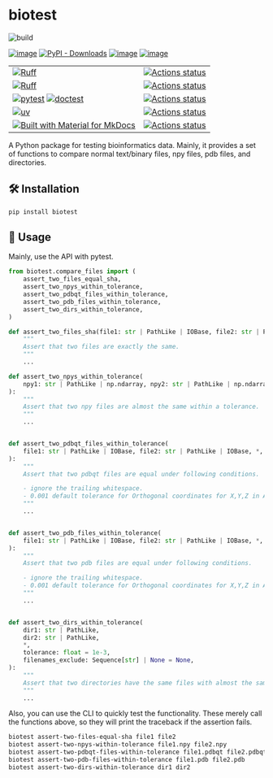 # biotest

![build](https://github.com/deargen/biotest/actions/workflows/deploy.yml/badge.svg)

[![image](https://img.shields.io/pypi/v/biotest.svg)](https://pypi.python.org/pypi/biotest)
[![PyPI - Downloads](https://img.shields.io/pypi/dm/biotest)](https://pypistats.org/packages/biotest)
[![image](https://img.shields.io/pypi/l/biotest.svg)](https://pypi.python.org/pypi/biotest)
[![image](https://img.shields.io/pypi/pyversions/biotest.svg)](https://pypi.python.org/pypi/biotest)

|  |  |
|--|--|
|[![Ruff](https://img.shields.io/badge/Ruff-3670A0?style=for-the-badge&logo=python&logoColor=ffdd54)](https://github.com/astral-sh/ruff) |[![Actions status](https://github.com/deargen/biotest/workflows/Style%20checking/badge.svg)](https://github.com/deargen/biotest/actions)|
| [![Ruff](https://img.shields.io/badge/Ruff-3670A0?style=for-the-badge&logo=python&logoColor=ffdd54)](https://github.com/astral-sh/ruff) | [![Actions status](https://github.com/deargen/biotest/workflows/Linting/badge.svg)](https://github.com/deargen/biotest/actions) |
| [![pytest](https://img.shields.io/badge/pytest-3670A0?style=for-the-badge&logo=python&logoColor=ffdd54)](https://github.com/pytest-dev/pytest) [![doctest](https://img.shields.io/badge/doctest-3670A0?style=for-the-badge&logo=python&logoColor=ffdd54)](https://docs.python.org/3/library/doctest.html) | [![Actions status](https://github.com/deargen/biotest/workflows/Tests/badge.svg)](https://github.com/deargen/biotest/actions) |
| [![uv](https://img.shields.io/badge/uv-3670A0?style=for-the-badge&logo=python&logoColor=ffdd54)](https://github.com/astral-sh/uv) | [![Actions status](https://github.com/deargen/biotest/workflows/Check%20pip%20compile%20sync/badge.svg)](https://github.com/deargen/biotest/actions) |
|[![Built with Material for MkDocs](https://img.shields.io/badge/Material_for_MkDocs-526CFE?style=for-the-badge&logo=MaterialForMkDocs&logoColor=white)](https://squidfunk.github.io/mkdocs-material/)|[![Actions status](https://github.com/deargen/biotest/workflows/Deploy%20MkDocs%20on%20latest%20commit/badge.svg)](https://github.com/deargen/biotest/actions)|

A Python package for testing bioinformatics data. Mainly, it provides a set of functions to compare normal text/binary files, npy files, pdb files, and directories.

## 🛠️ Installation

```bash
pip install biotest
```

## 🚀 Usage

Mainly, use the API with pytest.

```python
from biotest.compare_files import (
    assert_two_files_equal_sha,
    assert_two_npys_within_tolerance,
    assert_two_pdbqt_files_within_tolerance,
    assert_two_pdb_files_within_tolerance,
    assert_two_dirs_within_tolerance,
)

def assert_two_files_sha(file1: str | PathLike | IOBase, file2: str | PathLike | IOBase):
    """
    Assert that two files are exactly the same.
    """
    ...

def assert_two_npys_within_tolerance(
    npy1: str | PathLike | np.ndarray, npy2: str | PathLike | np.ndarray, *, tolerance=1e-6
):
    """
    Assert that two npy files are almost the same within a tolerance.
    """
    ...


def assert_two_pdbqt_files_within_tolerance(
    file1: str | PathLike | IOBase, file2: str | PathLike | IOBase, *, tolerance=1e-3
):
    """
    Assert that two pdbqt files are equal under following conditions.

    - ignore the trailing whitespace.
    - 0.001 default tolerance for Orthogonal coordinates for X,Y,Z in Angstroms.
    """
    ...


def assert_two_pdb_files_within_tolerance(
    file1: str | PathLike | IOBase, file2: str | PathLike | IOBase, *, tolerance=1e-3
):
    """
    Assert that two pdb files are equal under following conditions.

    - ignore the trailing whitespace.
    - 0.001 default tolerance for Orthogonal coordinates for X,Y,Z in Angstroms.
    """
    ...


def assert_two_dirs_within_tolerance(
    dir1: str | PathLike,
    dir2: str | PathLike,
    *,
    tolerance: float = 1e-3,
    filenames_exclude: Sequence[str] | None = None,
):
    """
    Assert that two directories have the same files with almost the same content within tolerance.
    """
    ...
```

Also, you can use the CLI to quickly test the functionality. These merely call the functions above, so they will print the traceback if the assertion fails.

```bash
biotest assert-two-files-equal-sha file1 file2
biotest assert-two-npys-within-tolerance file1.npy file2.npy
biotest assert-two-pdbqt-files-within-tolerance file1.pdbqt file2.pdbqt
biotest assert-two-pdb-files-within-tolerance file1.pdb file2.pdb
biotest assert-two-dirs-within-tolerance dir1 dir2
```
